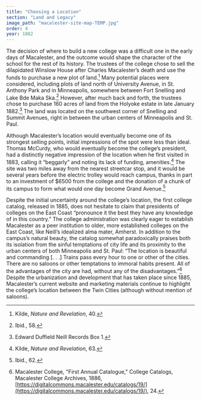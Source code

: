 ```yaml
---
title: "Choosing a Location"
section: "Land and Legacy"
image_path: "macalester-site-map-TEMP.jpg"
order: 4
year: 1882
---
```


<!-----
* Docs to Markdown version 1.0β34
* Wed Apr 12 2023 09:56:58 GMT-0700 (PDT)
* Source doc: converter document
----->


The decision of where to build a new college was a difficult one in the early days of Macalester, and the outcome would shape the character of the school for the rest of its history. The trustees of the college chose to sell the dilapidated Winslow House after Charles Macalester’s death and use the funds to purchase a new plot of land.[^1] Many potential places were considered, including plots of land north of University Avenue, in St. Anthony Park and in Minneapolis, somewhere between Fort Snelling and Lake Bde Maka Ska.[^2] However, after much back and forth, the trustees chose to purchase 160 acres of land from the Holyoke estate in late January 1882.[^3] The land was located on the southwest corner of Snelling and Summit Avenues, right in between the urban centers of Minneapolis and St. Paul.

Although Macalester’s location would eventually become one of its strongest selling points, initial impressions of the spot were less than ideal. Thomas McCurdy, who would eventually become the college’s president, had a distinctly negative impression of the location when he first visited in 1883, calling it “beggarly” and noting its lack of funding, amenities.[^4] The site was two miles away from the nearest streetcar stop, and it would be several years before  the electric trolley would reach campus, thanks in part to an investment of $6500 from the college and the donation of a chunk of its campus to form what would one day become Grand Avenue.[^5]

Despite the initial uncertainty around the college’s location, the first college catalog, released in 1885, does not hesitate to claim that presidents of colleges on the East Coast “pronounce it the best they have any knowledge of in this country.” The college administration was clearly eager to establish Macalester as a peer institution to older, more established colleges on the East Coast, like Neill’s idealized alma mater, Amherst. In addition to the campus’s natural beauty, the catalog somewhat paradoxically praises both its isolation from the sinful temptations of city life and its proximity to the urban centers of both Minneapolis and St. Paul: “The location is beautiful and commanding [. . .] Trains pass every hour to one or other of the cities. There are no saloons or other temptations to immoral habits present. All of the advantages of the city are had, without any of the disadvantages.”[^6] Despite the urbanization and development that has taken place since 1885, Macalester’s current website and marketing materials continue to highlight the college’s location between the Twin Cities (although without mention of saloons).

<!-- Footnotes themselves at the bottom. -->

<!-- ## Notes -->



[^1]: Kilde, _Nature and Revelation_, 40.

[^2]:Ibid., 58.

[^3]:Edward Duffield Neill Records Box 1.

[^4]:Kilde, _Nature and Revelation_, 63.

[^5]:Ibid., 62.

[^6]: Macalester College, "First Annual Catalogue," College Catalogs, Macalester College Archives, 1886, [https://digitalcommons.macalester.edu/catalogs/19/](https://digitalcommons.macalester.edu/catalogs/19/), 24.
